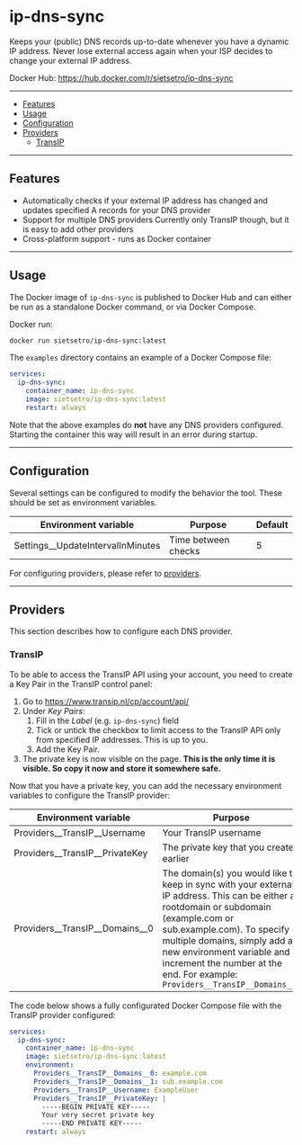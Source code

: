# ip-dns-sync
Keeps your (public) DNS records up-to-date whenever you have a dynamic IP address. 
Never lose external access again when your ISP decides to change your external IP address.

Docker Hub: https://hub.docker.com/r/sietsetro/ip-dns-sync

---

- [Features](#features)
- [Usage](#usage)
- [Configuration](#configuration)
- [Providers](#providers)
    - [TransIP](#transip)

---

## Features
- Automatically checks if your external IP address has changed and updates specified A records for your DNS provider
- Support for multiple DNS providers
  Currently only TransIP though, but it is easy to add other providers
- Cross-platform support - runs as Docker container

---

## Usage
The Docker image of `ip-dns-sync` is published to Docker Hub and can either be run as a standalone Docker command, or via Docker Compose.

Docker run:
```bash
docker run sietsetro/ip-dns-sync:latest
```

The `examples` directory contains an example of a Docker Compose file:

```yaml
services:
  ip-dns-sync:
    container_name: ip-dns-sync
    image: sietsetro/ip-dns-sync:latest
    restart: always
```

Note that the above examples do **not** have any DNS providers configured.
Starting the container this way will result in an error during startup.

---

## Configuration
Several settings can be configured to modify the behavior the tool. These should be set as environment variables.

| Environment variable | Purpose | Default |
| -------------------- | ------- | --------|
| Settings__UpdateIntervalInMinutes | Time between checks | 5 |

For configuring providers, please refer to [providers](#providers).

---

## Providers
This section describes how to configure each DNS provider.

### TransIP
To be able to access the TransIP API using your account, you need to create a Key Pair in the TransIP control panel:
1. Go to https://www.transip.nl/cp/account/api/
1. Under _Key Pairs_:
    1. Fill in the _Label_ (e.g. `ip-dns-sync`) field
    1. Tick or untick the checkbox to limit access to the TransIP API only from specified IP addresses.
       This is up to you.
    1. Add the Key Pair.
1. The private key is now visible on the page. 
   **This is the only time it is visible. So copy it now and store it somewhere safe.**

Now that you have a private key, you can add the necessary environment variables to configure the TransIP provider:

| Environment variable | Purpose |
| -------------------- | ------- |
| Providers__TransIP__Username | Your TransIP username |
| Providers__TransIP__PrivateKey | The private key that you created earlier |
| Providers__TransIP__Domains__0 | The domain(s) you would like to keep in sync with your external IP address. This can be either a rootdomain or subdomain (example.com or sub.example.com). To specify multiple domains, simply add a new environment variable and increment the number at the end. For example:  `Providers__TransIP__Domains__1` |

The code below shows a fully configurated Docker Compose file with the TransIP provider configured:

```yaml
services:
  ip-dns-sync:
    container_name: ip-dns-sync
    image: sietsetro/ip-dns-sync:latest
    environment:
      Providers__TransIP__Domains__0: example.com
      Providers__TransIP__Domains__1: sub.example.com
      Providers__TransIP__Username: ExampleUser
      Providers__TransIP__PrivateKey: |
        -----BEGIN PRIVATE KEY-----
        Your very secret private key
        -----END PRIVATE KEY-----
    restart: always
```
